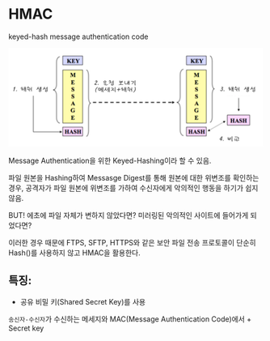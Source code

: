 # HMAC

keyed-hash message authentication code

![HMAC](./assets/02-hmac.png)

Message Authentication을 위한 Keyed-Hashing이라 할 수 있음.

파일 원본을 Hashing하여 Messasge Digest를 통해 원본에 대한 위변조를 확인하는 경우, 공격자가 파일 원본에 위변조를 가하여 수신자에게 악의적인 행동을 하기가 쉽지 않음.

BUT! 에초에 파일 자체가 변하지 않았다면? 미러링된 악의적인 사이트에 들어가게 되었다면?

이러한 경우 때문에 FTPS, SFTP, HTTPS와 같은 보안 파일 전송 프로토콜이 단순히 Hash()를 사용하지 않고 HMAC을 활용한다.


## 특징:

 - 공유 비밀 키(Shared Secret Key)를 사용

`송신자-수신자`가 수신하는 메세지와 MAC(Message Authentication Code)에서 + Secret key